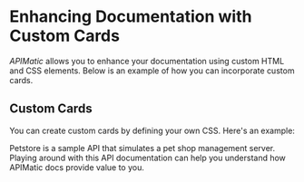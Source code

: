 # Enhancing Documentation with Custom Cards

*APIMatic* allows you to enhance your documentation using custom HTML and CSS elements. Below is an example of how you can incorporate custom cards.

## Custom Cards

You can create custom cards by defining your own CSS. Here's an example:

<div class="cards-group-wrapper">
    <div class="petstore-card">
      <div class="petstore-card-content-wrapper">
        <div class="petstore-card-info">
          Petstore is a sample API that simulates a pet shop management server. Playing around with this API documentation can help you understand how APIMatic docs provide value to you.
        </div>
      </div>
    </div>
</div>
